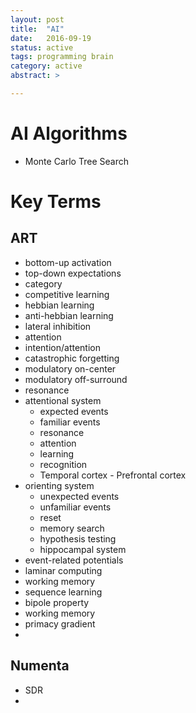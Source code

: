 ```yaml
---
layout: post
title:  "AI"
date:   2016-09-19
status: active
tags: programming brain
category: active
abstract: >

---
```


<!--more-->

# AI Algorithms

* Monte Carlo Tree Search


# Key Terms

## ART

* bottom-up activation
* top-down expectations
* category
* competitive learning
* hebbian learning
* anti-hebbian learning
* lateral inhibition
* attention
* intention/attention
* catastrophic forgetting
* modulatory on-center
* modulatory off-surround
* resonance
* attentional system
  * expected events
  * familiar events
  * resonance
  * attention
  * learning
  * recognition
  * Temporal cortex - Prefrontal cortex
* orienting system
  * unexpected events
  * unfamiliar events
  * reset
  * memory search
  * hypothesis testing
  * hippocampal system
* event-related potentials
* laminar computing
* working memory
* sequence learning
* bipole property
* working memory
* primacy gradient
*

## Numenta

* SDR
*
